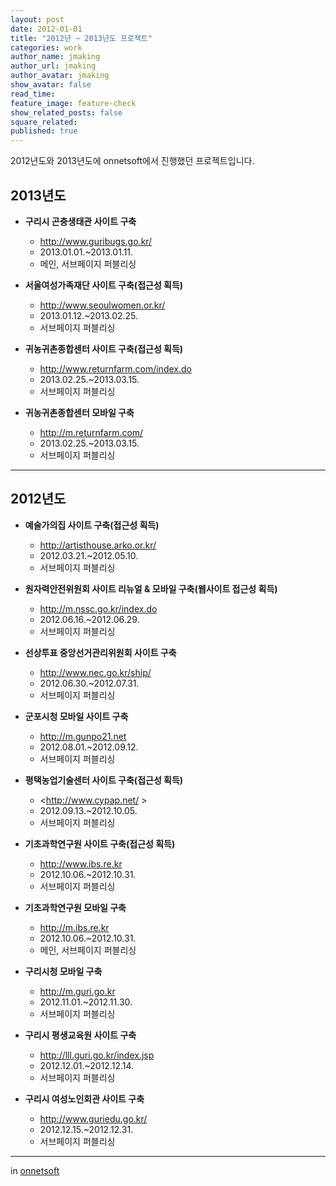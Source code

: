 ```yaml
---
layout: post
date: 2012-01-01
title: "2012년 ~ 2013년도 프로젝트"
categories: work
author_name: jmaking
author_url: jmaking
author_avatar: jmaking
show_avatar: false
read_time: 
feature_image: feature-check
show_related_posts: false
square_related: 
published: true
---
```


2012년도와 2013년도에 onnetsoft에서 진행했던 프로젝트입니다.

## 2013년도

- **구리시 곤충생태관 사이트 구축**
    - <http://www.guribugs.go.kr/>  
    - 2013.01.01.~2013.01.11.  
    - 메인, 서브페이지 퍼블리싱  

- **서울여성가족재단 사이트 구축(접근성 획득)**
    - <http://www.seoulwomen.or.kr/>  
    - 2013.01.12.~2013.02.25.  
    - 서브페이지 퍼블리싱  

- **귀농귀촌종합센터 사이트 구축(접근성 획득)**
    - <http://www.returnfarm.com/index.do>  
    - 2013.02.25.~2013.03.15.  
    - 서브페이지 퍼블리싱  

- **귀농귀촌종합센터 모바일 구축**
    - <http://m.returnfarm.com/>  
    - 2013.02.25.~2013.03.15.  
    - 서브페이지 퍼블리싱  

---

## 2012년도

- **예술가의집 사이트 구축(접근성 획득)**
    - <http://artisthouse.arko.or.kr/>  
    - 2012.03.21.~2012.05.10.   
    - 서브페이지 퍼블리싱  

- **원자력안전위원회 사이트 리뉴얼 & 모바일 구축(웹사이트 접근성 획득)**  
    - <http://m.nssc.go.kr/index.do>  
    - 2012.06.16.~2012.06.29.   
    - 서브페이지 퍼블리싱  

- **선상투표 중앙선거관리위원회 사이트 구축**
    - <http://www.nec.go.kr/ship/>  
    - 2012.06.30.~2012.07.31.  
    - 서브페이지 퍼블리싱  

- **군포시청 모바일 사이트 구축**
    - <http://m.gunpo21.net>  
    - 2012.08.01.~2012.09.12.  
    - 서브페이지 퍼블리싱  

- **평택농업기술센터 사이트 구축(접근성 획득)**
    - <http://www.cypap.net/ >  
    - 2012.09.13.~2012.10.05.  
    - 서브페이지 퍼블리싱  

- **기초과학연구원 사이트 구축(접근성 획득)**
    - <http://www.ibs.re.kr>  
    - 2012.10.06.~2012.10.31.  
    - 서브페이지 퍼블리싱  

- **기초과학연구원 모바일 구축**
    - <http://m.ibs.re.kr>  
    - 2012.10.06.~2012.10.31.  
    - 메인, 서브페이지 퍼블리싱  

- **구리시청 모바일 구축**
    - <http://m.guri.go.kr>  
    - 2012.11.01.~2012.11.30.  
    - 서브페이지 퍼블리싱  

- **구리시 평생교육원 사이트 구축**
    - <http://lll.guri.go.kr/index.jsp>  
    - 2012.12.01.~2012.12.14.  
    - 서브페이지 퍼블리싱  

- **구리시 여성노인회관 사이트 구축**
    - <http://www.guriedu.go.kr/>  
    - 2012.12.15.~2012.12.31.  
    - 서브페이지 퍼블리싱  

---
in [onnetsoft](http://www.onnetsoft.co.kr/)


